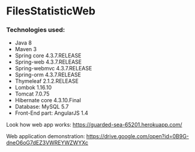 # FilesStatisticWeb

### Technologies used:
- Java 8
- Maven 3
- Spring core 4.3.7.RELEASE
- Spring-web 4.3.7.RELEASE
- Spring-webmvc 4.3.7.RELEASE
- Spring-orm  4.3.7.RELEASE
- Thymeleaf 2.1.2.RELEASE
- Lombok 1.16.10 
- Tomcat 7.0.75
- Hibernate core 4.3.10.Final
- Database: MySQL 5.7
- Front-End part: AngularJS 1.4

Look how web app works:
https://guarded-sea-65201.herokuapp.com/

Web application demonstration:
https://drive.google.com/open?id=0B9G-dneO6oG7dEZ3VWREYWZWYXc 
